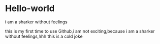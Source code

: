 # Hello-world
i am a sharker without feelings

this is my first time to use Github,i am not exciting,because i am a sharker without feelings,hhh
this is a cold joke
